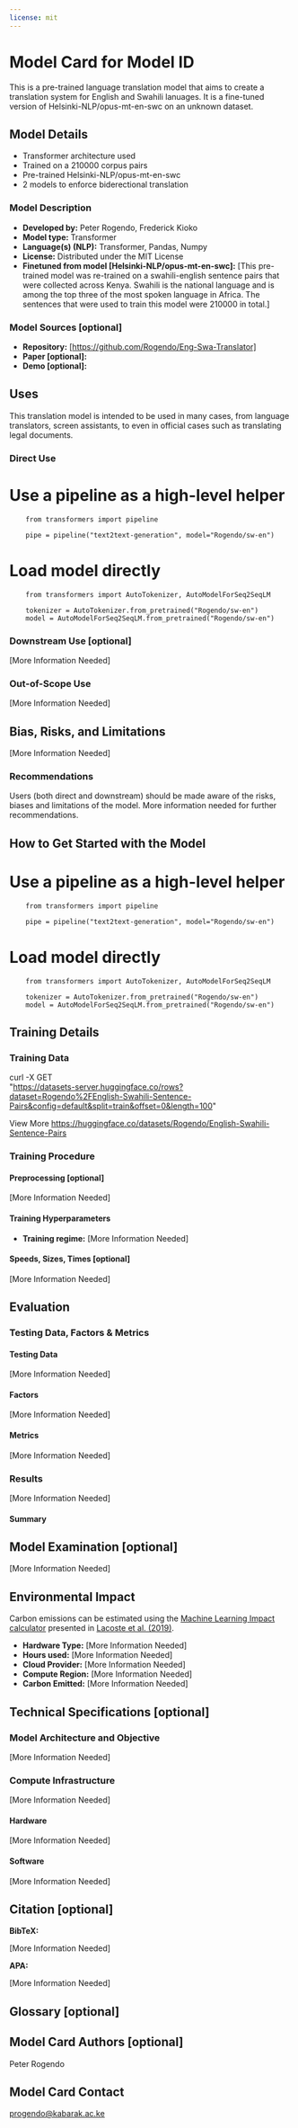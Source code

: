```yaml
---
license: mit
---
```


# Model Card for Model ID

<!-- Provide a quick summary of what the model is/does. -->

This is a pre-trained language translation model that aims to create a translation system for English and Swahili lanuages. It is a fine-tuned version of Helsinki-NLP/opus-mt-en-swc on an unknown dataset. 

## Model Details

- Transformer architecture used
- Trained on a 210000 corpus pairs
- Pre-trained Helsinki-NLP/opus-mt-en-swc
- 2 models to enforce biderectional translation
### Model Description

<!-- Provide a longer summary of what this model is. -->



- **Developed by:** Peter Rogendo, Frederick Kioko
- **Model type:** Transformer
- **Language(s) (NLP):** Transformer, Pandas, Numpy
- **License:** Distributed under the MIT License
- **Finetuned from model [Helsinki-NLP/opus-mt-en-swc]:** [This pre-trained model was re-trained on a swahili-english sentence pairs that were collected across Kenya. Swahili is the national language and is among the top three of the most spoken language in Africa. The sentences that were used to train this model were 210000 in total.]

### Model Sources [optional]

<!-- Provide the basic links for the model. -->

- **Repository:** [https://github.com/Rogendo/Eng-Swa-Translator]
- **Paper [optional]:** 
- **Demo [optional]:** 

## Uses

<!-- Address questions around how the model is intended to be used, including the foreseeable users of the model and those affected by the model. -->
This translation model is intended to be used in many cases, from language translators, screen assistants, to even in official cases such as translating legal documents.

### Direct Use

<!-- This section is for the model use without fine-tuning or plugging into a larger ecosystem/app. -->

# Use a pipeline as a high-level helper

        from transformers import pipeline
        
        pipe = pipeline("text2text-generation", model="Rogendo/sw-en")

# Load model directly

        from transformers import AutoTokenizer, AutoModelForSeq2SeqLM
        
        tokenizer = AutoTokenizer.from_pretrained("Rogendo/sw-en")
        model = AutoModelForSeq2SeqLM.from_pretrained("Rogendo/sw-en")

### Downstream Use [optional]

<!-- This section is for the model use when fine-tuned for a task, or when plugged into a larger ecosystem/app -->

[More Information Needed]

### Out-of-Scope Use

<!-- This section addresses misuse, malicious use, and uses that the model will not work well for. -->

[More Information Needed]

## Bias, Risks, and Limitations

<!-- This section is meant to convey both technical and sociotechnical limitations. -->

[More Information Needed]

### Recommendations

<!-- This section is meant to convey recommendations with respect to the bias, risk, and technical limitations. -->

Users (both direct and downstream) should be made aware of the risks, biases and limitations of the model. More information needed for further recommendations.

## How to Get Started with the Model

# Use a pipeline as a high-level helper

        from transformers import pipeline
        
        pipe = pipeline("text2text-generation", model="Rogendo/sw-en")

# Load model directly

        from transformers import AutoTokenizer, AutoModelForSeq2SeqLM
        
        tokenizer = AutoTokenizer.from_pretrained("Rogendo/sw-en")
        model = AutoModelForSeq2SeqLM.from_pretrained("Rogendo/sw-en")



## Training Details

### Training Data

<!-- This should link to a Dataset Card, perhaps with a short stub of information on what the training data is all about as well as documentation related to data pre-processing or additional filtering. -->
curl -X GET \
     "https://datasets-server.huggingface.co/rows?dataset=Rogendo%2FEnglish-Swahili-Sentence-Pairs&config=default&split=train&offset=0&length=100"
     
View More
      https://huggingface.co/datasets/Rogendo/English-Swahili-Sentence-Pairs



### Training Procedure

<!-- This relates heavily to the Technical Specifications. Content here should link to that section when it is relevant to the training procedure. -->

#### Preprocessing [optional]

[More Information Needed]


#### Training Hyperparameters

- **Training regime:** [More Information Needed] <!--fp32, fp16 mixed precision, bf16 mixed precision, bf16 non-mixed precision, fp16 non-mixed precision, fp8 mixed precision -->

#### Speeds, Sizes, Times [optional]

<!-- This section provides information about throughput, start/end time, checkpoint size if relevant, etc. -->

[More Information Needed]

## Evaluation

<!-- This section describes the evaluation protocols and provides the results. -->

### Testing Data, Factors & Metrics

#### Testing Data

<!-- This should link to a Dataset Card if possible. -->

[More Information Needed]

#### Factors

<!-- These are the things the evaluation is disaggregating by, e.g., subpopulations or domains. -->

[More Information Needed]

#### Metrics

<!-- These are the evaluation metrics being used, ideally with a description of why. -->

[More Information Needed]

### Results

[More Information Needed]

#### Summary



## Model Examination [optional]

<!-- Relevant interpretability work for the model goes here -->

[More Information Needed]

## Environmental Impact

<!-- Total emissions (in grams of CO2eq) and additional considerations, such as electricity usage, go here. Edit the suggested text below accordingly -->

Carbon emissions can be estimated using the [Machine Learning Impact calculator](https://mlco2.github.io/impact#compute) presented in [Lacoste et al. (2019)](https://arxiv.org/abs/1910.09700).

- **Hardware Type:** [More Information Needed]
- **Hours used:** [More Information Needed]
- **Cloud Provider:** [More Information Needed]
- **Compute Region:** [More Information Needed]
- **Carbon Emitted:** [More Information Needed]

## Technical Specifications [optional]

### Model Architecture and Objective

[More Information Needed]

### Compute Infrastructure

[More Information Needed]

#### Hardware

[More Information Needed]

#### Software

[More Information Needed]

## Citation [optional]

<!-- If there is a paper or blog post introducing the model, the APA and Bibtex information for that should go in this section. -->

**BibTeX:**

[More Information Needed]

**APA:**

[More Information Needed]

## Glossary [optional]

<!-- If relevant, include terms and calculations in this section that can help readers understand the model or model card. -->


## Model Card Authors [optional]

Peter Rogendo
## Model Card Contact

progendo@kabarak.ac.ke